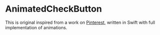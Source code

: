 # AnimatedCheckButton

This is original inspired from a work on [Pinterest](https://www.pinterest.com/pin/536139530623020924/), written in Swift with full implementation of animations.